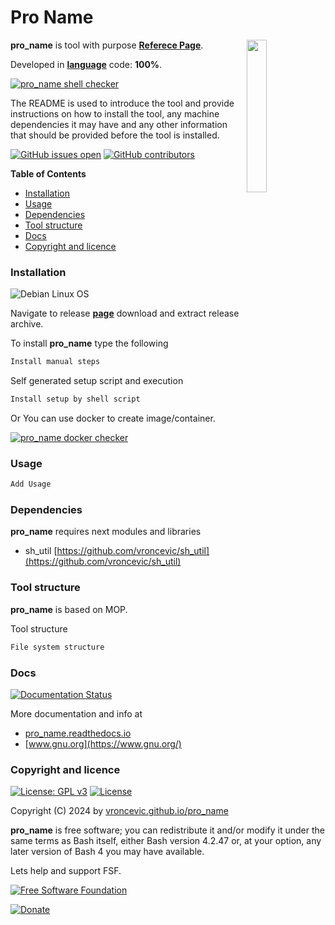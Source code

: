 # Pro Name

<img align="right" src="https://raw.githubusercontent.com/vroncevic/pro_name/dev/docs/pro_name_logo.png" width="25%">

**pro_name** is tool with purpose **[Referece Page](https://url)**.

Developed in **[language](https://url)** code: **100%**.

[![pro_name shell checker](https://github.com/vroncevic/pro_name/workflows/pro_name%20shell%20checker/badge.svg)](https://github.com/vroncevic/pro_name/actions?query=workflow%3A%22pro_name+shell+checker%22)

The README is used to introduce the tool and provide instructions on
how to install the tool, any machine dependencies it may have and any
other information that should be provided before the tool is installed.

[![GitHub issues open](https://img.shields.io/github/issues/vroncevic/pro_name.svg)](https://github.com/vroncevic/pro_name/issues)
 [![GitHub contributors](https://img.shields.io/github/contributors/vroncevic/pro_name.svg)](https://github.com/vroncevic/pro_name/graphs/contributors)

<!-- START doctoc generated TOC please keep comment here to allow auto update -->
<!-- DON'T EDIT THIS SECTION, INSTEAD RE-RUN doctoc TO UPDATE -->
**Table of Contents**

- [Installation](#installation)
- [Usage](#usage)
- [Dependencies](#dependencies)
- [Tool structure](#tool-structure)
- [Docs](#docs)
- [Copyright and licence](#copyright-and-licence)

<!-- END doctoc generated TOC please keep comment here to allow auto update -->

### Installation

![Debian Linux OS](https://raw.githubusercontent.com/vroncevic/pro_name/dev/docs/debtux.png)

Navigate to release **[page](https://github.com/vroncevic/pro_name/releases)** download and extract release archive.

To install **pro_name** type the following

```bash
Install manual steps
```

Self generated setup script and execution

```bash
Install setup by shell script
```

Or You can use docker to create image/container.

[![pro_name docker checker](https://github.com/vroncevic/pro_name/workflows/pro_name%20docker%20checker/badge.svg)](https://github.com/vroncevic/pro_name/actions?query=workflow%3A%22pro_name+docker+checker%22)

### Usage

```bash
Add Usage
```

### Dependencies

**pro_name** requires next modules and libraries
* sh_util [https://github.com/vroncevic/sh_util](https://github.com/vroncevic/sh_util)

### Tool structure

**pro_name** is based on MOP.

Tool structure

```bash
File system structure
```

### Docs

[![Documentation Status](https://readthedocs.org/projects/pro_name/badge/?version=latest)](https://pro_name.readthedocs.io/projects/pro_name/en/latest/?badge=latest)

More documentation and info at
* [pro_name.readthedocs.io](https://pro_name.readthedocs.io/en/latest/)
* [www.gnu.org](https://www.gnu.org/)

### Copyright and licence

[![License: GPL v3](https://img.shields.io/badge/License-GPLv3-blue.svg)](https://www.gnu.org/licenses/gpl-3.0) [![License](https://img.shields.io/badge/License-Apache%202.0-blue.svg)](https://opensource.org/licenses/Apache-2.0)

Copyright (C) 2024 by [vroncevic.github.io/pro_name](https://vroncevic.github.io/pro_name)

**pro_name** is free software; you can redistribute it and/or modify
it under the same terms as Bash itself, either Bash version 4.2.47 or,
at your option, any later version of Bash 4 you may have available.

Lets help and support FSF.

[![Free Software Foundation](https://raw.githubusercontent.com/vroncevic/pro_name/dev/docs/fsf-logo_1.png)](https://my.fsf.org/)

[![Donate](https://www.paypalobjects.com/en_US/i/btn/btn_donateCC_LG.gif)](https://my.fsf.org/donate/)
